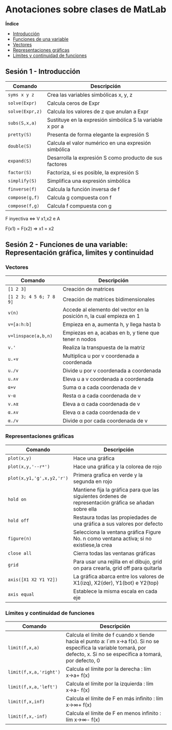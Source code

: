 # Anotaciones sobre clases de MatLab
**Índice**
* [Introducción](#id1)
* [Funciones de una variable](#id2)
* [Vectores](#id2.1)
* [Representaciones gráficas](#id2.2)
* [Límites y continuidad de funciones](#id2.3)

## Sesión 1 - Introducción <a name="id1"></a>

| Comando | Descripción |
| --- | --- |
| `syms x y z` | Crea las variables simbólicas x, y, z |
| `solve(Expr)` | Calcula ceros de Expr |
| `solve(Expr,z)` | Calcula los valores de z que anulan a Expr |
| `subs(S,x,a)` | Sustituye en la expresión simbólica S la variable x por a |
| `pretty(S)` | Presenta de forma elegante la expresión S |
| `double(S)` | Calcula el valor numérico en una expresión simbólica |
| `expand(S)` | Desarrolla la expresión S como producto de sus factores |
| `factor(S)` | Factoriza, si es posible, la expresión S |
| `simplify(S)` | Simplifica una expresión simbólica |
| `finverse(f)` | Calcula la función inversa de f |
| `compose(g,f)` | Calcula g compuesta con f |
| `compose(f,g)` | Calcula f compuesta con g |

F inyectiva <=> V x1,x2 e A 

F(x1) = F(x2) => x1 = x2


## Sesión 2 - Funciones de una variable: Representación gráfica, limites y continuidad <a name="id2"></a>

### Vectores <a name="id2.1"></a>
| Comando | Descripción |
| --- | --- |
| `[1 2 3]` | Creación de matrices |
| `[1 2 3; 4 5 6; 7 8 9]` | Creación de matrices bidimensionales|
| `v(n)` | Accede al elemento del vector en la posición n, la cual empieza en 1 |
| `v=[a:h:b]` | Empieza en a, aumenta h, y llega hasta b |
| `v=linspace(a,b,n) ` | Empiezas en a, acabas en b, y tiene que tener n nodos |
| `v.'` | Realiza la transpuesta de la matriz |
| `u.∗v` | Multiplica u por v coordenada a coordenada |
| `u./v` | Divide u por v coordenada a coordenada |
| `u.∧v` | Eleva u a v coordenada a coordenada |
| `α+v` | Suma α a cada coordenada de v |
| `v-α` | Resta α a cada coordenada de v |
| `v.∧α ` | Eleva a α cada coordenada de v |
| `α.∧v` | Eleva α a cada coordenada de v |
| `α./v ` | Divide α por cada coordenada de v |

### Representaciones gráficas <a name="id2.2"></a>
| Comando | Descripción |
| --- | --- |
| `plot(x,y)` | Hace una gráfica|
| `plot(x,y,'--r*')` | Hace una gráfica y la colorea de rojo |
| `plot(x,y1,'g',x,y2,'r')` | Primera grafica en verde y la segunda en rojo |
| `hold on` | Mantiene fija la gráfica para que las siguientes órdenes de representación gráfica se añadan sobre ella |
| `hold off` | Restaura todas las propiedades de una gráfica a sus valores por defecto |
| `figure(n)` | Selecciona la ventana gráfica Figure No. n como ventana activa; si no existiese,la crea |
| `close all` | Cierra todas las ventanas gráficas |
| `grid ` | Para usar una rejilla en el dibujo, grid on para crearla, grid off para quitarla |
| `axis([X1 X2 Y1 Y2])` | La gráfica abarca entre los valores de X1(izq), X2(der), Y1(bot) e Y2(top) |
| `axis equal` | Establece la misma escala en cada eje |

###  Límites y continuidad de funciones <a name="id2.3"></a>
| Comando | Descripción |
| --- | --- |
| `limit(f,x,a)` | Calcula el límite de f cuando x tiende hacia el punto a: l´ım x→a f(x). Si no se especifica la variable tomará, por defecto, x. Si no se especifica a tomará, por defecto, 0 |
| `limit(f,x,a,'right') ` | Calcula el límite por la derecha : lím x→a+ f(x) |
| `limit(f,x,a,'left') ` | Calcula el límite por la izquierda : lím x→a- f(x) |
| `limit(f,x,inf) ` | Calcula el límite de F en más infinito : lím x→∞+ f(x) |
| `limit(f,x,-inf) ` | Calcula el límite de F en menos infinito : lím x→∞- f(x) |
